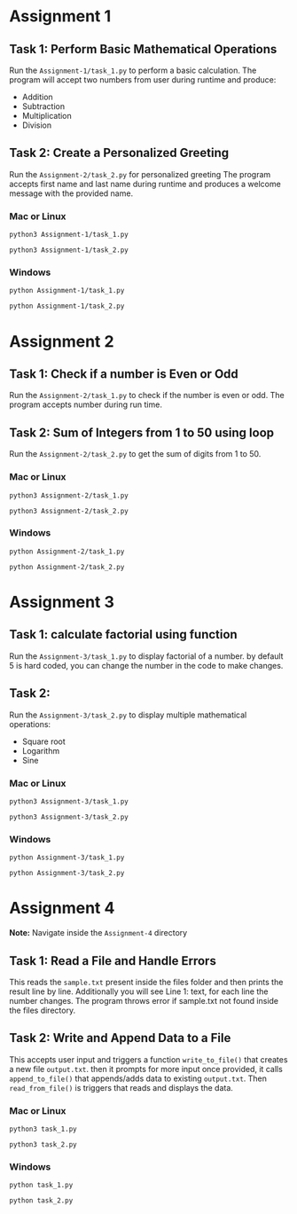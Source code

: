 # Assignment 1

## Task 1: Perform Basic Mathematical Operations
Run the `Assignment-1/task_1.py` to perform a basic calculation.
The program will accept two numbers from user during runtime and produce:
- Addition
- Subtraction
- Multiplication
- Division

## Task 2: Create a Personalized Greeting
Run the `Assignment-2/task_2.py` for personalized greeting
The program accepts first name and last name during runtime and produces a welcome message with the provided name.

### Mac or Linux
```
python3 Assignment-1/task_1.py

python3 Assignment-1/task_2.py
```

### Windows
```
python Assignment-1/task_1.py

python Assignment-1/task_2.py
``` 


# Assignment 2

## Task 1: Check if a number is Even or Odd
Run the `Assignment-2/task_1.py` to check if the number is even or odd.
The program accepts number during run time.

## Task 2: Sum of Integers from 1 to 50 using loop
Run the `Assignment-2/task_2.py` to get the sum of digits from 1 to 50.

### Mac or Linux
```
python3 Assignment-2/task_1.py

python3 Assignment-2/task_2.py
```

### Windows
```
python Assignment-2/task_1.py

python Assignment-2/task_2.py
```


# Assignment 3

## Task 1: calculate factorial using function
Run the `Assignment-3/task_1.py` to display factorial of a number. by default 5 is hard coded, you can change the number in the code to make changes.

## Task 2:
Run the `Assignment-3/task_2.py` to display multiple mathematical operations:
- Square root
- Logarithm
- Sine

### Mac or Linux
```
python3 Assignment-3/task_1.py

python3 Assignment-3/task_2.py
```

### Windows
```
python Assignment-3/task_1.py

python Assignment-3/task_2.py
```

# Assignment 4

**Note:** Navigate inside the `Assignment-4` directory
## Task 1: Read a File and Handle Errors
This reads the `sample.txt` present inside the files folder and then prints the result line by line.
Additionally you will see Line 1: text, for each line the number changes. The program throws error if sample.txt not found inside the files directory.

## Task 2: Write and Append Data to a File
This accepts user input and triggers a function `write_to_file()` that creates a new file `output.txt`. then it prompts for more input once provided, it calls `append_to_file()` that appends/adds data to existing `output.txt`. Then `read_from_file()` is triggers that reads and displays the data.

### Mac or Linux
```
python3 task_1.py

python3 task_2.py
```

### Windows
```
python task_1.py

python task_2.py
```
